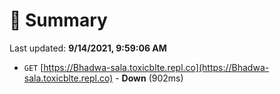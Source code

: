 # 📖 Summary
Last updated: **9/14/2021, 9:59:06 AM**

- `GET` [https://Bhadwa-sala.toxicblte.repl.co](https://Bhadwa-sala.toxicblte.repl.co) - **Down** (902ms)
